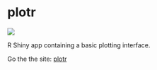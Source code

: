 # plotr

![](https://zenodo.org/badge/DOI/10.5281/zenodo.5977332.svg)

R Shiny app containing a basic plotting interface.

Go the the site: [plotr](https://kamermanpr.shinyapps.io/painblogr-plotr/)
